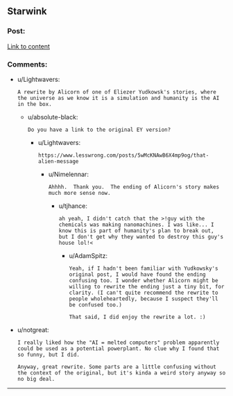 ## Starwink

### Post:

[Link to content](http://alicorn.elcenia.com/stories/starwink.shtml)

### Comments:

- u/Lightwavers:
  ```
  A rewrite by Alicorn of one of Eliezer Yudkowsk's stories, where the universe as we know it is a simulation and humanity is the AI in the box.
  ```

  - u/absolute-black:
    ```
    Do you have a link to the original EY version?
    ```

    - u/Lightwavers:
      ```
      https://www.lesswrong.com/posts/5wMcKNAwB6X4mp9og/that-alien-message
      ```

      - u/Nimelennar:
        ```
        Ahhhh.  Thank you.  The ending of Alicorn's story makes much more sense now.
        ```

        - u/tjhance:
          ```
          ah yeah, I didn't catch that the >!guy with the chemicals was making nanomachines. I was like... I know this is part of humanity's plan to break out, but I don't get why they wanted to destroy this guy's house lol!<
          ```

          - u/AdamSpitz:
            ```
            Yeah, if I hadn't been familiar with Yudkowsky's original post, I would have found the ending confusing too. I wonder whether Alicorn might be willing to rewrite the ending just a tiny bit, for clarity. (I can't quite recommend the rewrite to people wholeheartedly, because I suspect they'll be confused too.)

            That said, I did enjoy the rewrite a lot. :)
            ```

- u/notgreat:
  ```
  I really liked how the "AI = melted computers" problem apparently could be used as a potential powerplant. No clue why I found that so funny, but I did.

  Anyway, great rewrite. Some parts are a little confusing without the context of the original, but it's kinda a weird story anyway so no big deal.
  ```

---

